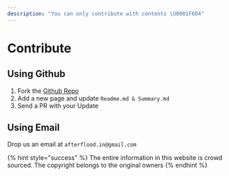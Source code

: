 ```yaml
---
description: "You can only contribute with contents \U0001F604"
---
```


# Contribute

## Using Github 

1. Fork the [Github Repo](https://github.com/afterflood/afterflood.in)
2. Add a new page and update `Readme.md & Summary.md`
3. Send a PR with your Update

## Using Email

Drop us an email at `afterflood.in@gmail.com`



{% hint style="success" %}
The entire information in this website is crowd sourced. The copyright belongs to the original owners
{% endhint %}



